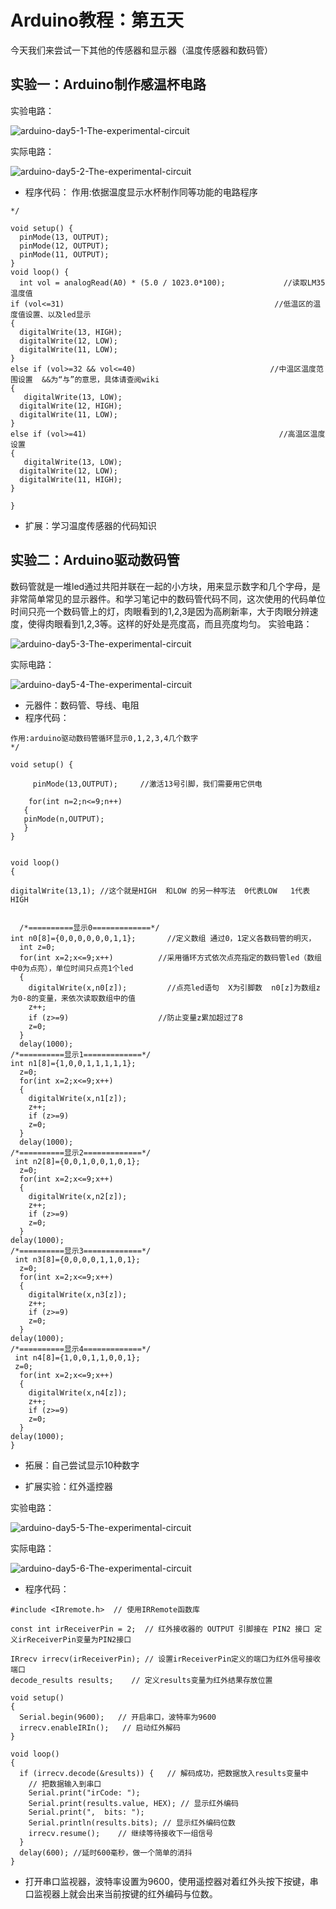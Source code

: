 # Arduino教程：第五天
今天我们来尝试一下其他的传感器和显示器（温度传感器和数码管）
## 实验一：Arduino制作感温杯电路
实验电路：

![arduino-day5-1-The-experimental-circuit](https://github.com/Tangchen329/ArduinoCourse/blob/master/chapter5/image/arduino-day5-1-The-experimental-circuit.png)

实际电路：

![arduino-day5-2-The-experimental-circuit](https://github.com/Tangchen329/ArduinoCourse/blob/master/chapter5/image/arduino-day5-2-The-experimental-circuit.png)

- 程序代码：
作用:依据温度显示水杯制作同等功能的电路程序

```
*/
 
void setup() {
  pinMode(13, OUTPUT);
  pinMode(12, OUTPUT);
  pinMode(11, OUTPUT);
}
void loop() {
  int vol = analogRead(A0) * (5.0 / 1023.0*100);             //读取LM35温度值
if (vol<=31)                                               //低温区的温度值设置、以及led显示
{
  digitalWrite(13, HIGH);
  digitalWrite(12, LOW);
  digitalWrite(11, LOW);
}
else if (vol>=32 && vol<=40)                              //中温区温度范围设置  &&为“与”的意思，具体请查阅wiki
{
   digitalWrite(13, LOW);
  digitalWrite(12, HIGH);
  digitalWrite(11, LOW);
}
else if (vol>=41)                                           //高温区温度设置
{
   digitalWrite(13, LOW);
  digitalWrite(12, LOW);
  digitalWrite(11, HIGH);
}
 
}

```

- 扩展：学习温度传感器的代码知识









## 实验二：Arduino驱动数码管
数码管就是一堆led通过共阳并联在一起的小方块，用来显示数字和几个字母，是非常简单常见的显示器件。和学习笔记中的数码管代码不同，这次使用的代码单位时间只亮一个数码管上的灯，肉眼看到的1,2,3是因为高刷新率，大于肉眼分辨速度，使得肉眼看到1,2,3等。这样的好处是亮度高，而且亮度均匀。
实验电路：

![arduino-day5-3-The-experimental-circuit](https://github.com/Tangchen329/ArduinoCourse/blob/master/chapter5/image/arduino-day5-3-The-experimental-circuit.png)

实际电路：

![arduino-day5-4-The-experimental-circuit](https://github.com/Tangchen329/ArduinoCourse/blob/master/chapter5/image/arduino-day5-4-The-experimental-circuit.png)

- 元器件：数码管、导线、电阻
- 程序代码：

```
作用:arduino驱动数码管循环显示0,1,2,3,4几个数字
*/
 
void setup() {  
 
     pinMode(13,OUTPUT);     //激活13号引脚，我们需要用它供电             
 
    for(int n=2;n<=9;n++)
   {
   pinMode(n,OUTPUT);
   }
}
 
 
void loop() 
{
 
digitalWrite(13,1); //这个就是HIGH  和LOW 的另一种写法  0代表LOW   1代表HIGH
 
 
  /*==========显示0=============*/  
int n0[8]={0,0,0,0,0,0,1,1};       //定义数组 通过0，1定义各数码管的明灭，
  int z=0;
  for(int x=2;x<=9;x++)          //采用循环方式依次点亮指定的数码管led（数组中0为点亮），单位时间只点亮1个led
  {
    digitalWrite(x,n0[z]);         //点亮led语句  X为引脚数  n0[z]为数组z为0-8的变量，来依次读取数组中的值
    z++;
    if (z>=9)                    //防止变量z累加超过了8
    z=0;
  }
  delay(1000);
/*==========显示1=============*/  
int n1[8]={1,0,0,1,1,1,1,1};
  z=0;
  for(int x=2;x<=9;x++)
  {
    digitalWrite(x,n1[z]);
    z++;
    if (z>=9)
    z=0;
  }
  delay(1000);
/*==========显示2=============*/  
 int n2[8]={0,0,1,0,0,1,0,1};
  z=0;
  for(int x=2;x<=9;x++)
  {
    digitalWrite(x,n2[z]);
    z++;
    if (z>=9)
    z=0;
  } 
delay(1000);  
/*==========显示3=============*/  
 int n3[8]={0,0,0,0,1,1,0,1};
  z=0;
  for(int x=2;x<=9;x++)
  {
    digitalWrite(x,n3[z]);
    z++;
    if (z>=9)
    z=0;
  } 
delay(1000);  
/*==========显示4=============*/  
 int n4[8]={1,0,0,1,1,0,0,1};
 z=0;
  for(int x=2;x<=9;x++)
  {
    digitalWrite(x,n4[z]);
    z++;
    if (z>=9)
    z=0;
  } 
delay(1000); 
}

```

- 拓展：自己尝试显示10种数字

- 扩展实验：红外遥控器

实验电路：

![arduino-day5-5-The-experimental-circuit](https://github.com/Tangchen329/ArduinoCourse/blob/master/chapter5/image/arduino-day5-5-The-experimental-circuit.png)

实际电路：

![arduino-day5-6-The-experimental-circuit](https://github.com/Tangchen329/ArduinoCourse/blob/master/chapter5/image/arduino-day5-6-The-experimental-circuit.png)

- 程序代码：

```
#include <IRremote.h>  // 使用IRRemote函数库
 
const int irReceiverPin = 2;  // 红外接收器的 OUTPUT 引脚接在 PIN2 接口 定义irReceiverPin变量为PIN2接口
 
IRrecv irrecv(irReceiverPin); // 设置irReceiverPin定义的端口为红外信号接收端口
decode_results results;    // 定义results变量为红外结果存放位置
 
void setup()
{
  Serial.begin(9600);   // 开启串口，波特率为9600
  irrecv.enableIRIn();   // 启动红外解码
}
 
void loop() 
{
  if (irrecv.decode(&results)) {   // 解码成功，把数据放入results变量中
    // 把数据输入到串口
    Serial.print("irCode: ");            
    Serial.print(results.value, HEX); // 显示红外编码
    Serial.print(",  bits: ");           
    Serial.println(results.bits); // 显示红外编码位数
    irrecv.resume();    // 继续等待接收下一组信号
  }  
  delay(600); //延时600毫秒，做一个简单的消抖
}

```

- 打开串口监视器，波特率设置为9600，使用遥控器对着红外头按下按键，串口监视器上就会出来当前按键的红外编码与位数。

